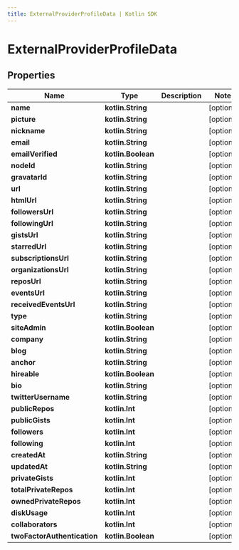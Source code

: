 ```yaml
---
title: ExternalProviderProfileData | Kotlin SDK
---
```




# ExternalProviderProfileData

## Properties
Name | Type | Description | Notes
------------ | ------------- | ------------- | -------------
**name** | **kotlin.String** |  |  [optional]
**picture** | **kotlin.String** |  |  [optional]
**nickname** | **kotlin.String** |  |  [optional]
**email** | **kotlin.String** |  |  [optional]
**emailVerified** | **kotlin.Boolean** |  |  [optional]
**nodeId** | **kotlin.String** |  |  [optional]
**gravatarId** | **kotlin.String** |  |  [optional]
**url** | **kotlin.String** |  |  [optional]
**htmlUrl** | **kotlin.String** |  |  [optional]
**followersUrl** | **kotlin.String** |  |  [optional]
**followingUrl** | **kotlin.String** |  |  [optional]
**gistsUrl** | **kotlin.String** |  |  [optional]
**starredUrl** | **kotlin.String** |  |  [optional]
**subscriptionsUrl** | **kotlin.String** |  |  [optional]
**organizationsUrl** | **kotlin.String** |  |  [optional]
**reposUrl** | **kotlin.String** |  |  [optional]
**eventsUrl** | **kotlin.String** |  |  [optional]
**receivedEventsUrl** | **kotlin.String** |  |  [optional]
**type** | **kotlin.String** |  |  [optional]
**siteAdmin** | **kotlin.Boolean** |  |  [optional]
**company** | **kotlin.String** |  |  [optional]
**blog** | **kotlin.String** |  |  [optional]
**anchor** | **kotlin.String** |  |  [optional]
**hireable** | **kotlin.Boolean** |  |  [optional]
**bio** | **kotlin.String** |  |  [optional]
**twitterUsername** | **kotlin.String** |  |  [optional]
**publicRepos** | **kotlin.Int** |  |  [optional]
**publicGists** | **kotlin.Int** |  |  [optional]
**followers** | **kotlin.Int** |  |  [optional]
**following** | **kotlin.Int** |  |  [optional]
**createdAt** | **kotlin.String** |  |  [optional]
**updatedAt** | **kotlin.String** |  |  [optional]
**privateGists** | **kotlin.Int** |  |  [optional]
**totalPrivateRepos** | **kotlin.Int** |  |  [optional]
**ownedPrivateRepos** | **kotlin.Int** |  |  [optional]
**diskUsage** | **kotlin.Int** |  |  [optional]
**collaborators** | **kotlin.Int** |  |  [optional]
**twoFactorAuthentication** | **kotlin.Boolean** |  |  [optional]




